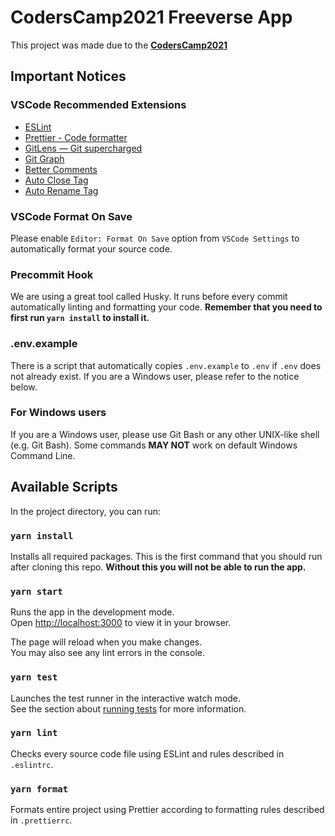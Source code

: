 # CodersCamp2021 Freeverse App

This project was made due to the **[CodersCamp2021](https://www.coderscamp.edu.pl/)**

## Important Notices

### VSCode Recommended Extensions

-   [ESLint](https://marketplace.visualstudio.com/items?itemName=dbaeumer.vscode-eslint)
-   [Prettier - Code formatter](https://marketplace.visualstudio.com/items?itemName=esbenp.prettier-vscode)
-   [GitLens — Git supercharged](https://marketplace.visualstudio.com/items?itemName=eamodio.gitlens)
-   [Git Graph](https://marketplace.visualstudio.com/items?itemName=mhutchie.git-graph)
-   [Better Comments](https://marketplace.visualstudio.com/items?itemName=aaron-bond.better-comments)
-   [Auto Close Tag](https://marketplace.visualstudio.com/items?itemName=formulahendry.auto-close-tag)
-   [Auto Rename Tag](https://marketplace.visualstudio.com/items?itemName=formulahendry.auto-rename-tag)

### VSCode Format On Save

Please enable `Editor: Format On Save` option from `VSCode Settings` to automatically format your source code.

### Precommit Hook

We are using a great tool called Husky. It runs before every commit automatically linting and formatting your code.
**Remember that you need to first run `yarn install` to install it.**

### .env.example

There is a script that automatically copies `.env.example` to `.env` if `.env` does not already exist.
If you are a Windows user, please refer to the notice below.

### For Windows users

If you are a Windows user, please use Git Bash or any other UNIX-like shell (e.g. Git Bash).
Some commands **MAY NOT** work on default Windows Command Line.

## Available Scripts

In the project directory, you can run:

### `yarn install`

Installs all required packages.
This is the first command that you should run after cloning this repo.
**Without this you will not be able to run the app.**

### `yarn start`

Runs the app in the development mode.\
Open [http://localhost:3000](http://localhost:3000) to view it in your browser.

The page will reload when you make changes.\
You may also see any lint errors in the console.

### `yarn test`

Launches the test runner in the interactive watch mode.\
See the section about [running tests](https://facebook.github.io/create-react-app/docs/running-tests) for more information.

### `yarn lint`

Checks every source code file using ESLint and rules described in `.eslintrc`.

### `yarn format`

Formats entire project using Prettier according to formatting rules described in `.prettierrc`.
